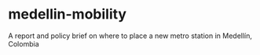 # medellin-mobility
A report and policy brief on where to place a new metro station in Medellín, Colombia
